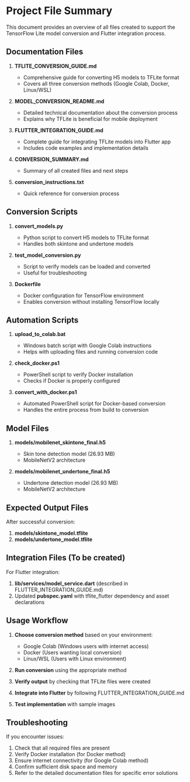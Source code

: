 # Project File Summary

This document provides an overview of all files created to support the TensorFlow Lite model conversion and Flutter integration process.

## Documentation Files

1. **TFLITE_CONVERSION_GUIDE.md**
   - Comprehensive guide for converting H5 models to TFLite format
   - Covers all three conversion methods (Google Colab, Docker, Linux/WSL)

2. **MODEL_CONVERSION_README.md**
   - Detailed technical documentation about the conversion process
   - Explains why TFLite is beneficial for mobile deployment

3. **FLUTTER_INTEGRATION_GUIDE.md**
   - Complete guide for integrating TFLite models into Flutter app
   - Includes code examples and implementation details

4. **CONVERSION_SUMMARY.md**
   - Summary of all created files and next steps

5. **conversion_instructions.txt**
   - Quick reference for conversion process

## Conversion Scripts

1. **convert_models.py**
   - Python script to convert H5 models to TFLite format
   - Handles both skintone and undertone models

2. **test_model_conversion.py**
   - Script to verify models can be loaded and converted
   - Useful for troubleshooting

3. **Dockerfile**
   - Docker configuration for TensorFlow environment
   - Enables conversion without installing TensorFlow locally

## Automation Scripts

1. **upload_to_colab.bat**
   - Windows batch script with Google Colab instructions
   - Helps with uploading files and running conversion code

2. **check_docker.ps1**
   - PowerShell script to verify Docker installation
   - Checks if Docker is properly configured

3. **convert_with_docker.ps1**
   - Automated PowerShell script for Docker-based conversion
   - Handles the entire process from build to conversion

## Model Files

1. **models/mobilenet_skintone_final.h5**
   - Skin tone detection model (26.93 MB)
   - MobileNetV2 architecture

2. **models/mobilenet_undertone_final.h5**
   - Undertone detection model (26.93 MB)
   - MobileNetV2 architecture

## Expected Output Files

After successful conversion:
1. **models/skintone_model.tflite**
2. **models/undertone_model.tflite**

## Integration Files (To be created)

For Flutter integration:
1. **lib/services/model_service.dart** (described in FLUTTER_INTEGRATION_GUIDE.md)
2. Updated **pubspec.yaml** with tflite_flutter dependency and asset declarations

## Usage Workflow

1. **Choose conversion method** based on your environment:
   - Google Colab (Windows users with internet access)
   - Docker (Users wanting local conversion)
   - Linux/WSL (Users with Linux environment)

2. **Run conversion** using the appropriate method

3. **Verify output** by checking that TFLite files were created

4. **Integrate into Flutter** by following FLUTTER_INTEGRATION_GUIDE.md

5. **Test implementation** with sample images

## Troubleshooting

If you encounter issues:
1. Check that all required files are present
2. Verify Docker installation (for Docker method)
3. Ensure internet connectivity (for Google Colab method)
4. Confirm sufficient disk space and memory
5. Refer to the detailed documentation files for specific error solutions